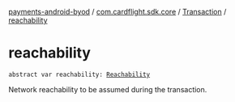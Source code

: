 [payments-android-byod](../../index.md) / [com.cardflight.sdk.core](../index.md) / [Transaction](index.md) / [reachability](./reachability.md)

# reachability

`abstract var reachability: `[`Reachability`](../../com.cardflight.sdk.core.enums/-reachability/index.md)

Network reachability to be assumed during the transaction.

